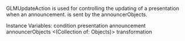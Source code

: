 GLMUpdateAction is used for controlling the updating of a presentation when an announcement. is sent by the announcerObjects.Instance Variables:	condition	<Boolean>	presentation	<GLMPresentation>	announcement	<Announcement>	announcerObjects	<(Collection of: Objects)>	transformation	<BlockClosure>